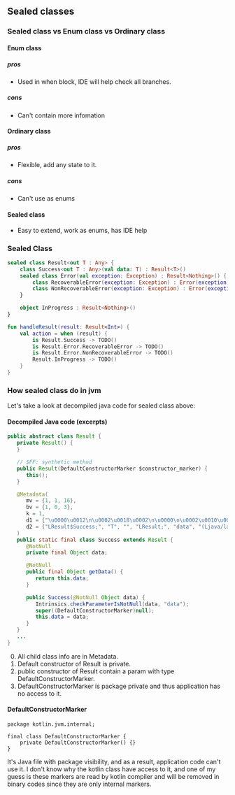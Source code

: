 ## Sealed classes
### Sealed class vs Enum class vs Ordinary class
#### Enum class
##### pros
* Used in when block, IDE will help check all branches.

##### cons
* Can't contain more infomation

#### Ordinary class
##### pros
* Flexible, add any state to it.

##### cons
* Can't use as enums

#### Sealed class
* Easy to extend, work as enums, has IDE help

### Sealed Class
```kotlin
sealed class Result<out T : Any> {
    class Success<out T : Any>(val data: T) : Result<T>()
    sealed class Error(val exception: Exception) : Result<Nothing>() {
        class RecoverableError(exception: Exception) : Error(exception)
        class NonRecoverableError(exception: Exception) : Error(exception)
    }

    object InProgress : Result<Nothing>()
}

fun handleResult(result: Result<Int>) {
    val action = when (result) {
        is Result.Success -> TODO()
        is Result.Error.RecoverableError -> TODO()
        is Result.Error.NonRecoverableError -> TODO()
        Result.InProgress -> TODO()
    }
}

```
### How sealed class do in jvm
Let's take a look at decompiled java code for sealed class above:
#### Decompiled Java code (excerpts)
```java
public abstract class Result {
   private Result() {
   }

   // $FF: synthetic method
   public Result(DefaultConstructorMarker $constructor_marker) {
      this();
   }

   @Metadata(
      mv = {1, 1, 16},
      bv = {1, 0, 3},
      k = 1,
      d1 = {"\u0000\u0012\n\u0002\u0018\u0002\n\u0000\n\u0002\u0010\u0000\n\u0002\u0018\u0002\n\u0002\b\u0006\u0018\u0000*\n\b\u0001\u0010\u0001 \u0001*\u00020\u00022\b\u0012\u0004\u0012\u0002H\u00010\u0003B\r\u0012\u0006\u0010\u0004\u001a\u00028\u0001¢\u0006\u0002\u0010\u0005R\u0013\u0010\u0004\u001a\u00028\u0001¢\u0006\n\n\u0002\u0010\b\u001a\u0004\b\u0006\u0010\u0007¨\u0006\t"},
      d2 = {"LResult$Success;", "T", "", "LResult;", "data", "(Ljava/lang/Object;)V", "getData", "()Ljava/lang/Object;", "Ljava/lang/Object;", "coroutines"}
   )
   public static final class Success extends Result {
      @NotNull
      private final Object data;

      @NotNull
      public final Object getData() {
         return this.data;
      }

      public Success(@NotNull Object data) {
         Intrinsics.checkParameterIsNotNull(data, "data");
         super((DefaultConstructorMarker)null);
         this.data = data;
      }
   }
   ...
}
```
0. All child class info are in Metadata.
1. Default constructor of Result is private.
2. public constructor of Result contain a param with type DefaultConstructorMarker.
3. DefaultConstructorMarker is package private and thus application has no access to it.

#### DefaultConstructorMarker
```
package kotlin.jvm.internal;

final class DefaultConstructorMarker {
    private DefaultConstructorMarker() {}
}
```
It's Java file with package visibility, and as a result, application code can't use it.
I don't know why the kotlin class have access to it, and one of my guess is these markers are read by kotlin compiler and will be removed in binary codes since they are only internal markers.
